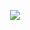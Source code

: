 <p align="center">
  <img src="https://capsule-render.vercel.app/api?type=Slice&height=250&color=97dbae&animation=fadeIn&fontColor=363636&rotate=16&fontAlignY=40&fontAlign=70&text=Crypto%20World!&desc=Hello%20capsule%20render"/>
</p>
